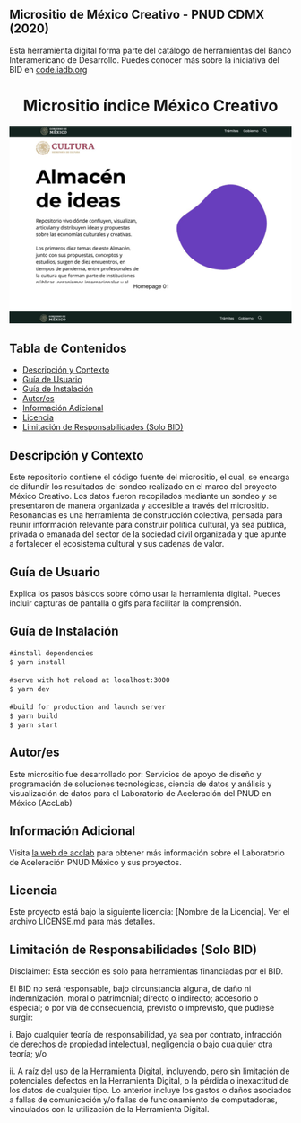 ## Micrositio de México Creativo - PNUD CDMX (2020)
Esta herramienta digital forma parte del catálogo de herramientas del Banco Interamericano de Desarrollo. Puedes conocer más sobre la iniciativa del BID en [code.iadb.org](http://code.iadb.org)

<h1 align="center"> Micrositio índice México Creativo</h1>
<p align="center"><img src="images/mexicoCreativo.png"/></p> 


## Tabla de Contenidos
- [Descripción y Contexto](#descripción-y-contexto)
- [Guía de Usuario](#guía-de-usuario)
- [Guía de Instalación](#guía-de-instalación)
- [Autor/es](#autores)
- [Información Adicional](#información-adicional)
- [Licencia](#licencia)
- [Limitación de Responsabilidades (Solo BID)](#limitación-de-responsabilidades-solo-bid)

## Descripción y Contexto
Este repositorio contiene el código fuente del micrositio, el cual, se encarga de difundir los resultados del sondeo realizado en el marco del proyecto México Creativo. Los datos fueron recopilados mediante un sondeo y se presentaron de manera organizada y accesible a través del micrositio. Resonancias es una herramienta de construcción colectiva, pensada para reunir información relevante para construir política cultural, ya sea pública, privada o emanada del sector de la sociedad civil organizada y que apunte a fortalecer el ecosistema cultural y sus cadenas de valor.

## Guía de Usuario
Explica los pasos básicos sobre cómo usar la herramienta digital. Puedes incluir capturas de pantalla o gifs para facilitar la comprensión.

## Guía de Instalación
    #install dependencies
    $ yarn install

    #serve with hot reload at localhost:3000
    $ yarn dev

    #build for production and launch server
    $ yarn build
    $ yarn start

## Autor/es
Este micrositio fue desarrollado por: Servicios de apoyo de diseño y programación de soluciones tecnológicas, ciencia de datos y análisis y visualización de datos para el Laboratorio de Aceleración del PNUD en México (AccLab)

## Información Adicional
Visita [la web de acclab](https://www.undp.org/acceleratorlabs) para obtener más información sobre el Laboratorio de Aceleración PNUD México y sus proyectos.

## Licencia
Este proyecto está bajo la siguiente licencia: [Nombre de la Licencia]. Ver el archivo LICENSE.md para más detalles.

## Limitación de Responsabilidades (Solo BID)
Disclaimer: Esta sección es solo para herramientas financiadas por el BID.

El BID no será responsable, bajo circunstancia alguna, de daño ni indemnización, moral o patrimonial; directo o indirecto; accesorio o especial; o por vía de consecuencia, previsto o imprevisto, que pudiese surgir:

i. Bajo cualquier teoría de responsabilidad, ya sea por contrato, infracción de derechos de propiedad intelectual, negligencia o bajo cualquier otra teoría; y/o

ii. A raíz del uso de la Herramienta Digital, incluyendo, pero sin limitación de potenciales defectos en la Herramienta Digital, o la pérdida o inexactitud de los datos de cualquier tipo. Lo anterior incluye los gastos o daños asociados a fallas de comunicación y/o fallas de funcionamiento de computadoras, vinculados con la utilización de la Herramienta Digital.